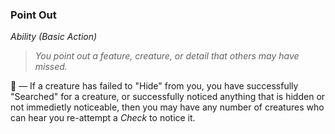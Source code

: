 ### Point Out
*Ability (Basic Action)*  

> *You point out a feature, creature, or detail that others may have missed.*

🔷 — If a creature has failed to "Hide" from you, you have successfully "Searched" for a creature, or successfully noticed anything that is hidden or not immedietly noticeable, then you may have any number of creatures who can hear you re-attempt a *Check* to notice it.
